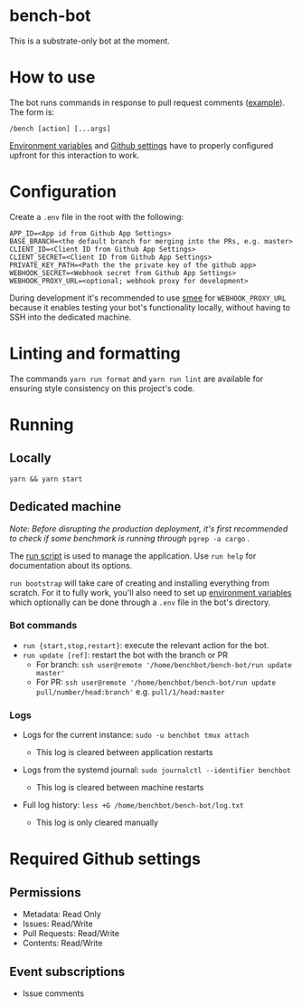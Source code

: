 # bench-bot

This is a substrate-only bot at the moment.

# How to use

The bot runs commands in response to pull request comments
([example](https://github.com/paritytech/polkadot/pull/2541)). The form is:

`/bench [action] [...args]`

[Environment variables](#configuration) and
[Github settings](#required-github-settings) have to properly configured
upfront for this interaction to work.

# Configuration

Create a `.env` file in the root with the following:

```
APP_ID=<App id from Github App Settings>
BASE_BRANCH=<the default branch for merging into the PRs, e.g. master>
CLIENT_ID=<Client ID from Github App Settings>
CLIENT_SECRET=<Client ID from Github App Settings>
PRIVATE_KEY_PATH=<Path the the private key of the github app>
WEBHOOK_SECRET=<Webhook secret from Github App Settings>
WEBHOOK_PROXY_URL=<optional; webhook proxy for development>
```

During development it's recommended to use [smee](https://smee.io) for
`WEBHOOK_PROXY_URL` because it enables testing your bot's functionality
locally, without having to SSH into the dedicated machine.

# Linting and formatting

The commands `yarn run format` and `yarn run lint` are available for ensuring
style consistency on this project's code.

# Running

## Locally

`yarn && yarn start`

## Dedicated machine

_Note: Before disrupting the production deployment, it's first recommended to
check if some benchmark is running through_ `pgrep -a cargo` _._

The [run script](./run) is used to manage the application. Use `run help` for
documentation about its options.

`run bootstrap` will take care of creating and installing everything from
scratch. For it to fully work, you'll also need to set up [environment
variables](#configuration) which optionally can be done through a `.env` file
in the bot's directory.

### Bot commands

- `run {start,stop,restart}`: execute the relevant action for the bot.
- `run update [ref]`: restart the bot with the branch or PR
  - For branch: `ssh user@remote '/home/benchbot/bench-bot/run update master'`
  - For PR: `ssh user@remote '/home/benchbot/bench-bot/run update pull/number/head:branch'`
    e.g. `pull/1/head:master`

### Logs

- Logs for the current instance: `sudo -u benchbot tmux attach`
  - This log is cleared between application restarts

- Logs from the systemd journal: `sudo journalctl --identifier benchbot`
  - This log is cleared between machine restarts

- Full log history: `less +G /home/benchbot/bench-bot/log.txt`
  - This log is only cleared manually

# Required Github settings

## Permissions

* Metadata: Read Only
* Issues: Read/Write
* Pull Requests: Read/Write
* Contents: Read/Write

## Event subscriptions

* Issue comments
